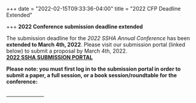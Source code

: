 +++
date = "2022-02-15T09:33:36-04:00"
title = "2022 CFP Deadline Extended"

+++
**2022 Conference submission deadline extended**

The submission deadline for the _2022 SSHA Annual Conference_ has been **extended to March 4th, 2022**. Please visit our submission portal (linked below) to submit a proposal by March 4th, 2022.<br />
<a href="http://ssha2022.ssha.org/" target="_blank"><b>2022 SSHA SUBMISSION PORTAL</b></a>  

**Please note: you must first log in to the submission portal in order to submit a paper, a full session, or a book session/roundtable for the conference:**  
<br /><hr width="100">